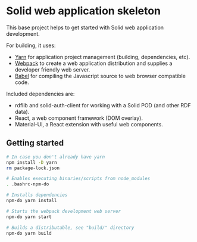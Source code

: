 # Solid web application skeleton

This base project helps to get started with Solid web application development.

For building, it uses:

* [Yarn](https://yarnpkg.com/) for application project management (building, dependencies, etc).
* [Webpack](https://webpack.js.org/) to create a web application distribution and supplies a developer friendly web server.
* [Babel](https://babeljs.io/) for compiling the Javascript source to web browser compatible code.

Included dependencies are:

* rdflib and solid-auth-client for working with a Solid POD (and other RDF data).
* React, a web component framework (DOM overlay).
* Material-UI, a React extension with useful web components.

## Getting started

```bash
# In case you don't already have yarn
npm install -D yarn
rm package-lock.json

# Enables executing binaries/scripts from node_modules
. .bashrc-npm-do

# Installs dependencies
npm-do yarn install

# Starts the webpack development web server
npm-do yarn start

# Builds a distributable, see "build/" directory
npm-do yarn build
```
